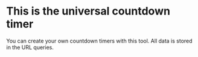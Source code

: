 # This is the universal countdown timer
You can create your own countdown timers with this tool. All data is stored in the URL queries.